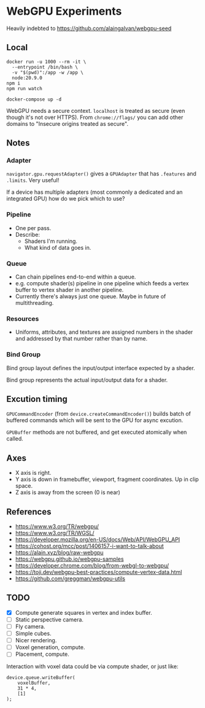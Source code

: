 # WebGPU Experiments
Heavily indebted to https://github.com/alaingalvan/webgpu-seed

## Local
```
docker run -u 1000 --rm -it \
  --entrypoint /bin/bash \
  -v "$(pwd)":/app -w /app \
  node:20.9.0
npm i
npm run watch
```
```
docker-compose up -d
```

WebGPU needs a secure context. `localhost` is treated as secure (even though it's not over HTTPS). From `chrome://flags/` you can add other domains to "Insecure origins treated as secure".

## Notes

### Adapter
`navigator.gpu.requestAdapter()` gives a `GPUAdapter` that has `.features` and `.limits`. Very useful!

If a device has multiple adapters (most commonly a dedicated and an integrated GPU) how do we pick which to use?

### Pipeline
- One per pass.
- Describe:
    - Shaders I'm running.
    - What kind of data goes in.

### Queue
- Can chain pipelines end-to-end within a queue.
- e.g. compute shader(s) pipeline in one pipeline which feeds a vertex buffer to vertex shader in another pipeline.
- Currently there's always just one queue. Maybe in future of multithreading.

### Resources
- Uniforms, attributes, and textures are assigned numbers in the shader and addressed by that number rather than by name.

### Bind Group
Bind group layout defines the input/output interface expected by a shader.

Bind group represents the actual input/output data for a shader.

## Excution timing
`GPUCommandEncoder` (from `device.createCommandEncoder()`) builds batch of buffered commands which will be sent to the GPU for async excution.

`GPUBuffer` methods are not buffered, and get executed atomically when called.

## Axes
- X axis is right.
- Y axis is down in framebuffer, viewport, fragment coordinates. Up in clip space.
- Z axis is away from the screen (0 is near)

## References
- https://www.w3.org/TR/webgpu/
- https://www.w3.org/TR/WGSL/
- https://developer.mozilla.org/en-US/docs/Web/API/WebGPU_API
- https://cohost.org/mcc/post/1406157-i-want-to-talk-about
- https://alain.xyz/blog/raw-webgpu
- https://webgpu.github.io/webgpu-samples
- https://developer.chrome.com/blog/from-webgl-to-webgpu/
- https://toji.dev/webgpu-best-practices/compute-vertex-data.html
- https://github.com/greggman/webgpu-utils

## TODO
- [x] Compute generate squares in vertex and index buffer.
- [ ] Static perspective camera.
- [ ] Fly camera.
- [ ] Simple cubes.
- [ ] Nicer rendering.
- [ ] Voxel generation, compute.
- [ ] Placement, compute.

Interaction with voxel data could be via compute shader, or just like:
```
device.queue.writeBuffer(
    voxelBuffer,
    31 * 4,
    [1]
);
```
